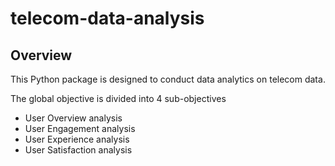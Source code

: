 # telecom-data-analysis

## Overview

This Python package is designed to conduct data analytics on telecom data. 

The global objective is divided into 4 sub-objectives 
- User Overview analysis
- User Engagement analysis
- User Experience analysis
- User Satisfaction analysis


